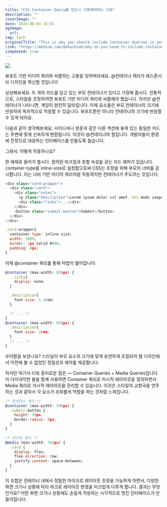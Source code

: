 ```yaml
---
title: "CSS Container Query를 반드시 사용해야하는 이유"
description: ""
coverImage: ""
date: 2024-08-03 15:53
ogImage: 
  url: 
tag: Tech
originalTitle: "This is why you should include Container Queries in your code"
link: "https://medium.com/@mkachsah/why-do-you-need-to-include-container-queries-in-your-code-facadb83a5d2"
isUpdated: true
---
```






<img src="/assets/img/This-is-why-you-should-include-Container-Queries-in-your-code_0.png" />

뷰포트 기반 미디어 쿼리와 씨름하는 고충을 잊어버리세요. @컨테이너 쿼리가 레스폰시브 디자인을 혁신할 것입니다!

상상해보세요: 두 개의 카드를 담고 있는 부모 컨테이너가 있다고 가정해 봅시다. 전통적으로, 스타일을 조정하려면 뷰포트 기반 미디어 쿼리와 씨름해야 했습니다. 하지만 @컨테이너가 나타나면, 게임이 완전히 달라집니다. 이제 요소들은 부모 컨테이너의 크기에 반응하여 독자적으로 적응할 수 있습니다. 뷰포트뿐만 아니라 컨테이너의 크기에 반응할 수 있게 되어요.

다음과 같이 생각해보세요: 사이드바나 본문과 같은 다른 섹션에 놓여 있는 동일한 카드는 주변에 맞게 신속하게 변환됩니다. 이것이 @컨테이너의 힘입니다. 개발자들이 환경에 진정으로 대응하는 인터페이스를 만들도록 돕습니다.

<div class="content-ad"></div>

그래서, 어떻게 작동하나요?

한 예제로 들어가 봅시다. 정의된 마크업과 포함 속성을 갖는 카드 래퍼가 있습니다. container-type을 inline-size로 설정함으로써 CSS는 조정을 위해 부모의 너비를 감시합니다. 이는 너비 기반 미디어 쿼리처럼 작동하지만 컨테이너가 주도하는 것입니다.

```js
<div class="card-wrapper">
  <div class="card">
    <div class="notes">
      <p class="description">Lorem ipsum dolor sit amet. Eos modi saepe aut architecto velit ut iste obcaecati.</p>
      <div class="links">...</div>
    </div>
    <button class="submit-button">Submit</button>
  </div>
</div>
```

```js
.card-wrapper{
  container-type: inline-size;
  width: 100%;
  border: 1px solid #000;
  padding: 8px;
}
```

<div class="content-ad"></div>

이제 @container 쿼리를 통해 마법이 벌어집니다:

```js
@container (max-width: 850px) {
   .links{
    display: none;
  }

  .description{
    font-size: 1.2rem;
  }

  /* ... */
}
@container (max-width: 650px) {
  .description{
    font-size: 1rem;
  }
  /* ... */
}
```

우아함을 보셨나요? 스타일이 부모 요소의 크기에 맞게 유연하게 조절되어 웹 디자인에서 이전에 볼 수 없었던 정밀성과 제어를 제공합니다.

하지만 여기서 더욱 흥미로운 점은 — Container Queries + Media Queries입니다. 이 다이내믹한 둘을 함께 사용하면 Container 쿼리로 미시적 레이아웃을 정의하면서 Media 쿼리로 거시적 레이아웃을 관리할 수 있습니다. 이것은 스타일의 교향곡을 연주하는 것과 같아서 각 요소가 조화롭게 역할을 하는 것처럼 느껴집니다.

<div class="content-ad"></div>

```js
/* 컨테이너 쿼리 */
@container (max-width: 500px) {
  .submit-button {
    height: 30px;
    border-radius: 8px;
  }
}

/* 미디어 쿼리 */
@media (min-width: 768px) {
  .card {
    display: flex;
    flex-direction: row;
    justify-content: space-between;
  }
}
```

이 조합은 컨테이너 내에서 정밀한 마이크로 레이아웃 조정을 가능하게 하면서, 다양한 화면 크기나 상황에 따라 마크로 레이아웃 변경을 미끄럽게 다루게 합니다. 결과는 무엇인가요? 어떤 화면 크기나 상황에도 손쉽게 적응하는 시각적으로 멋진 인터페이스가 만들어집니다.
